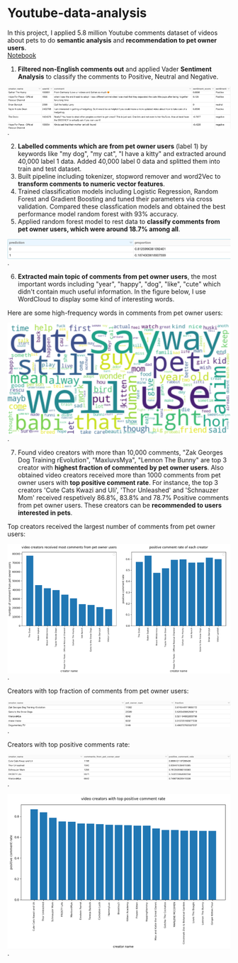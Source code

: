 # Youtube-data-analysis

In this project, I applied 5.8 million Youtube comments dataset of videos about pets to do **semantic analysis** and **recommendation to pet owner users**.  
[Notebook](https://github.com/XinkaiWang515/Youtube-data-analysis/blob/master/Spark_Youtube_data_analysis.ipynb)  

1. **Filtered non-English comments out** and applied Vader **Sentiment Analysis** to classify the comments to Positive, Neutral and Negative.  
  
<img align="center" src="visualization_outcome/sentiment_analysis.png" alt="sentiment"/>.  

2. **Labelled comments which are from pet owner users** (label 1) by keywords like "my dog", "my cat", "I have a kitty" and extracted around 40,000 label 1 data. Added 40,000 label 0 data and splitted them into train and test dataset.
3. Built pipeline including tokenizer, stopword remover and word2Vec to **transform comments to numeric vector features**.
4. Trained classification models including Logistic Regression, Random Forest and Gradient Boosting and tuned their parameters via cross validation. Compared these classfication models and obtained the best performance model random forest with 93% accuracy. 
5. Applied random forest model to rest data to **classify comments from pet owner users, which were around 18.7% among all**.  
  
<img align="center" src="visualization_outcome/proportion.png" alt="proportion"/>.  

6. **Extracted main topic of comments from pet owner users**, the most important words including "year", "happy", "dog", "like", "cute" which didn't contain much useful information. In the figure below, I use WordCloud to display some kind of interesting words.  
  
Here are some high-frequency words in comments from pet owner users:  
  
<img align="center" src="visualization_outcome/wordcloud.png" alt="WordCloud"/>.

7. Found video creators with more than 10,000 comments, "Zak Georges Dog Training rEvolution", "MaxluvsMya", "Lennon The Bunny" are top 3 creator with **highest fraction of commented by pet owner users**. Also obtained video creators received more than 1000 comments from pet owner users with **top positive comment rate**. For instance, the top 3 creators 'Cute Cats Kwazi and Uli', 'Thor Unleashed' and 'Schnauzer Mom' received respetively 86.8%, 83.8% and 78.7% Positive comments from pet owner users. These creators can be **recommended to users interested in pets**.
  
Top creators received the largest number of comments from pet owner users:  
  
<img align="center" src="visualization_outcome/bar_plot_most_comment.png" alt="Bar plot most comments"/>.
  
Creators with top fraction of comments from pet owner users:    
  
<img align="center" src="visualization_outcome/pet_owner_fraction.png" alt="Creators with Top faction of Comments from Pet Owner Users"/>.
    
Creators with top positive comments rate:  
  
<img align="center" src="visualization_outcome/top_positive_comment_rate.png" alt="Creators with top positive comments rate"/>.  
  
<img align="center" src="visualization_outcome/bar_plot_positive_comment_rate.png" alt="Bar plot positive comment rate"/>.
